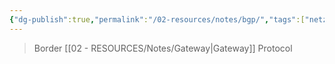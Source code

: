 ```yaml
---
{"dg-publish":true,"permalink":"/02-resources/notes/bgp/","tags":["netzwerk/protocol"],"noteIcon":"","updated":"2025-08-26T16:35:02.000+02:00"}
---
```


>Border [[02 - RESOURCES/Notes/Gateway\|Gateway]] Protocol